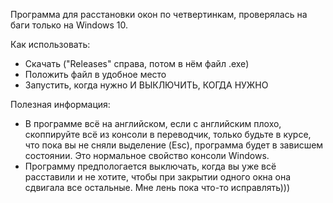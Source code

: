 Программа для расстановки окон по четвертинкам, проверялась на баги только на Windows 10.  

Как использовать:  
- Скачать ("Releases" справа, потом в нём файл .exe)  
- Положить файл в удобное место  
- Запустить, когда нужно И ВЫКЛЮЧИТЬ, КОГДА НУЖНО  

Полезная информация:  
- В программе всё на английском, если с английским плохо, скоппируйте всё из консоли в переводчик, только будьте в курсе, что пока вы не сняли выделение (Esc), программа будет в зависшем состоянии. Это нормальное свойство консоли Windows.  
- Программу предпологается выключать, когда вы уже всё расставили и не хотите, чтобы при закрытии одного окна она сдвигала все остальные. Мне лень пока что-то исправлять)))  